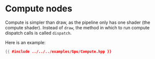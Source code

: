 # Compute nodes

Compute is simpler than draw, as the pipeline only has one shader (the compute shader).
Instead of `draw`, the method in which to run compute dispatch calls is called `dispatch`.

Here is an example:

```cpp
{{ #include ../../../examples/Gpu/Compute.hpp }}
```
